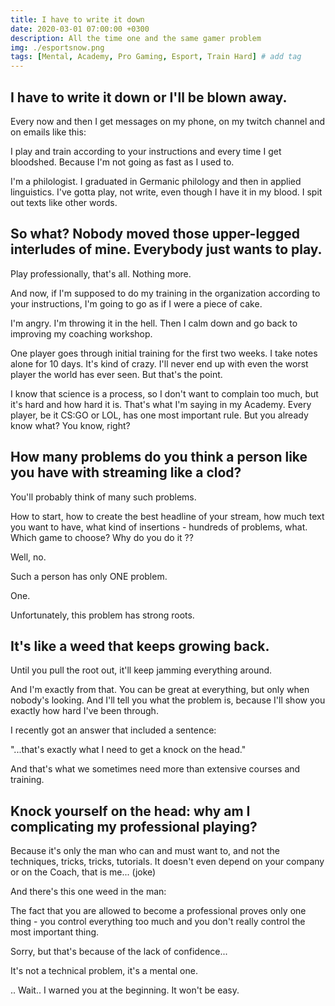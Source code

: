 ```yaml
---
title: I have to write it down
date: 2020-03-01 07:00:00 +0300
description: All the time one and the same gamer problem
img: ./esportsnow.png
tags: [Mental, Academy, Pro Gaming, Esport, Train Hard] # add tag
---
```


## I have to write it down or I'll be blown away.

Every now and then I get messages on my phone, on my twitch channel and on emails like this:


I play and train according to your instructions and every time I get bloodshed. Because I'm not going as fast as I used to.

I'm a philologist. I graduated in Germanic philology and then in applied linguistics. I've gotta play, not write, even though I have it in my blood. I spit out texts like other words.

## So what? Nobody moved those upper-legged interludes of mine. Everybody just wants to play.

Play professionally, that's all. Nothing more. 

And now, if I'm supposed to do my training in the organization according to your instructions, I'm going to go as if I were a piece of cake.

I'm angry. I'm throwing it in the hell. Then I calm down and go back to improving my coaching workshop.

One player goes through initial training for the first two weeks. I take notes alone for 10 days. It's kind of crazy. I'll never end up with even the worst player the world has ever seen. But that's the point.

I know that science is a process, so I don't want to complain too much, but it's hard and how hard it is.
That's what I'm saying in my Academy. Every player, be it CS:GO or LOL, has one most important rule. But you already know what? You know, right?


## How many problems do you think a person like you have with streaming like a clod?

You'll probably think of many such problems.

How to start, how to create the best headline of your stream, how much text you want to have, what kind of insertions - hundreds of problems, what. Which game to choose? Why do you do it ??

Well, no.

Such a person has only ONE problem.

One.

Unfortunately, this problem has strong roots.

## It's like a weed that keeps growing back.

Until you pull the root out, it'll keep jamming everything around.

And I'm exactly from that. You can be great at everything, but only when nobody's looking. And I'll tell you what the problem is, because I'll show you exactly how hard I've been through. 


I recently got an answer that included a sentence:

"...that's exactly what I need to get a knock on the head."

And that's what we sometimes need more than extensive courses and training.

## Knock yourself on the head: why am I complicating my professional playing?

Because it's only the man who can and must want to, and not the techniques, tricks, tricks, tutorials. It doesn't even depend on your company or on the Coach, that is me... (joke)

And there's this one weed in the man:


The fact that you are allowed to become a professional proves only one thing - you control everything too much and you don't really control the most important thing. 

Sorry, but that's because of the lack of confidence...



It's not a technical problem, it's a mental one.

..
Wait.. I warned you at the beginning. It won't be easy.

